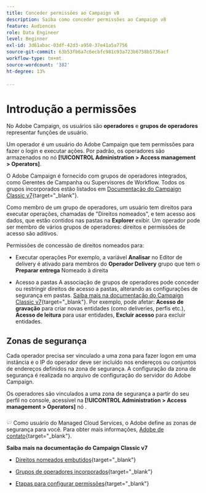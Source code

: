 ```yaml
---
title: Conceder permissões ao Campaign v8
description: Saiba como conceder permissões ao Campaign v8
feature: Audiences
role: Data Engineer
level: Beginner
exl-id: 3d61abac-03df-42d3-a950-37e41a5a7756
source-git-commit: 63b53fb6a7c6ecbfc981c93a723b6758b5736acf
workflow-type: tm+mt
source-wordcount: '382'
ht-degree: 13%

---
```


# Introdução a permissões

No Adobe Campaign, os usuários são **operadores** e **grupos de operadores** representar funções de usuário.

Um operador é um usuário do Adobe Campaign que tem permissões para fazer o login e executar ações. Por padrão, os operadores são armazenados no nó **[!UICONTROL Administration > Access management > Operators]**.

O Adobe Campaign é fornecido com grupos de operadores integrados, como Gerentes de Campanha ou Supervisores de Workflow. Todos os grupos incorporados estão listados em [Documentação do Campaign Classic v7](https://experienceleague.adobe.com/docs/campaign-classic/using/getting-started/permissions/access-management-groups.html?lang=en#default-groups){target=&quot;_blank&quot;}.

Como membro de um grupo de operadores, um usuário tem direitos para executar operações, chamadas de &quot;Direitos nomeados&quot;, e tem acesso aos dados, que estão contidos nas pastas na **Explorer** exibir. Um operador pode ser membro de vários grupos de operadores: direitos e permissões de acesso são aditivos.

Permissões de concessão de direitos nomeados para:

* Executar operações Por exemplo, a variável **Analisar** no Editor de delivery é ativado para membros do **Operador Delivery** grupo que tem o **Preparar entrega** Nomeado à direita

* Acesso a pastas A associação de grupos de operadores pode conceder ou restringir direitos de acesso a pastas, alterando as configurações de segurança em pastas. [Saiba mais na documentação do Campaign Classic v7](https://experienceleague.adobe.com/docs/campaign-classic/using/getting-started/permissions/access-management-folders.html?lang=en#permissions-on-a-folder){target=&quot;_blank&quot;}. Por exemplo, pode afetar: **Acesso de gravação** para criar novas entidades (como deliveries, perfis etc.), **Acesso de leitura** para usar entidades, **Excluir acesso** para excluir entidades.

## Zonas de segurança

Cada operador precisa ser vinculado a uma zona para fazer logon em uma instância e o IP do operador deve ser incluído nos endereços ou conjuntos de endereços definidos na zona de segurança. A configuração da zona de segurança é realizada no arquivo de configuração do servidor do Adobe Campaign.

Os operadores são vinculados a uma zona de segurança a partir do seu perfil no console, acessível na **[!UICONTROL Administration > Access management > Operators]** nó .

![](../assets/do-not-localize/speech.png)  Como usuário do Managed Cloud Services, o Adobe define as zonas de segurança para você. Para obter mais informações, [Adobe de contato](https://helpx.adobe.com/br/enterprise/admin-guide.html/enterprise/using/support-for-experience-cloud.ug.html){target=&quot;_blank&quot;}.

**Saiba mais na documentação do Campaign Classic v7**

* [Direitos nomeados embutidos](https://experienceleague.adobe.com/docs/campaign-classic/using/getting-started/permissions/access-management-named-rights.html){target=&quot;_blank&quot;}

* [Grupos de operadores incorporados](https://experienceleague.adobe.com/docs/campaign-classic/using/getting-started/permissions/access-management-groups.html?lang=en#default-groups){target=&quot;_blank&quot;}

* [Etapas para configurar permissões](https://experienceleague.adobe.com/docs/campaign-classic/using/getting-started/permissions/access-management.html){target=&quot;_blank&quot;}
